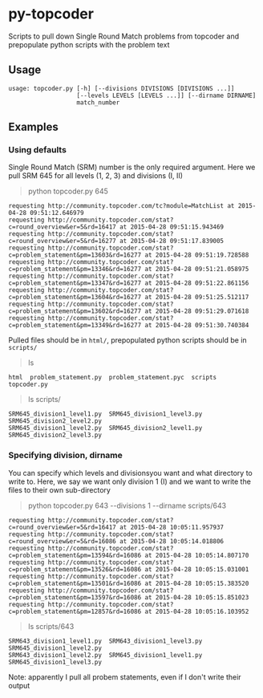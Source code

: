 # py-topcoder
Scripts to pull down Single Round Match problems from topcoder and prepopulate python scripts with the problem text

## Usage

```
usage: topcoder.py [-h] [--divisions DIVISIONS [DIVISIONS ...]]
                   [--levels LEVELS [LEVELS ...]] [--dirname DIRNAME]
                   match_number
```


## Examples 

### Using defaults

Single Round Match (SRM) number is the only required argument.  Here we pull SRM 645 for all levels (1, 2, 3) and divisions (I, II)

> python topcoder.py 645

```
requesting http://community.topcoder.com/tc?module=MatchList at 2015-04-28 09:51:12.646979
requesting http://community.topcoder.com/stat?c=round_overview&er=5&rd=16417 at 2015-04-28 09:51:15.943469
requesting http://community.topcoder.com/stat?c=round_overview&er=5&rd=16277 at 2015-04-28 09:51:17.839005
requesting http://community.topcoder.com/stat?c=problem_statement&pm=13603&rd=16277 at 2015-04-28 09:51:19.728588
requesting http://community.topcoder.com/stat?c=problem_statement&pm=13346&rd=16277 at 2015-04-28 09:51:21.058975
requesting http://community.topcoder.com/stat?c=problem_statement&pm=13347&rd=16277 at 2015-04-28 09:51:22.861156
requesting http://community.topcoder.com/stat?c=problem_statement&pm=13604&rd=16277 at 2015-04-28 09:51:25.512117
requesting http://community.topcoder.com/stat?c=problem_statement&pm=13602&rd=16277 at 2015-04-28 09:51:29.071618
requesting http://community.topcoder.com/stat?c=problem_statement&pm=13349&rd=16277 at 2015-04-28 09:51:30.740384
```

Pulled files should be in `html/`, prepopulated python scripts should be in `scripts/`
> ls
```
html  problem_statement.py  problem_statement.pyc  scripts  topcoder.py
```

> ls scripts/

```
SRM645_division1_level1.py  SRM645_division1_level3.py  SRM645_division2_level2.py
SRM645_division1_level2.py  SRM645_division2_level1.py  SRM645_division2_level3.py
```

### Specifying division, dirname

You can specify which levels and divisionsyou want and what directory to write to.  Here, we say we want only division 1 (I) and we want to write the files to their own sub-directory

> python topcoder.py 643 --divisions 1 --dirname scripts/643

```
requesting http://community.topcoder.com/stat?c=round_overview&er=5&rd=16417 at 2015-04-28 10:05:11.957937
requesting http://community.topcoder.com/stat?c=round_overview&er=5&rd=16086 at 2015-04-28 10:05:14.018806
requesting http://community.topcoder.com/stat?c=problem_statement&pm=13594&rd=16086 at 2015-04-28 10:05:14.807170
requesting http://community.topcoder.com/stat?c=problem_statement&pm=13526&rd=16086 at 2015-04-28 10:05:15.031001
requesting http://community.topcoder.com/stat?c=problem_statement&pm=13501&rd=16086 at 2015-04-28 10:05:15.383520
requesting http://community.topcoder.com/stat?c=problem_statement&pm=13597&rd=16086 at 2015-04-28 10:05:15.851023
requesting http://community.topcoder.com/stat?c=problem_statement&pm=12857&rd=16086 at 2015-04-28 10:05:16.103952
```

> ls scripts/643

```
SRM643_division1_level1.py  SRM643_division1_level3.py  SRM645_division1_level2.py
SRM643_division1_level2.py  SRM645_division1_level1.py  SRM645_division1_level3.py
```

Note: apparently I pull all probem statements, even if I don't write their output
